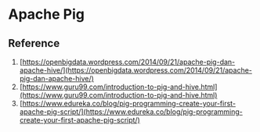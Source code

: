 # Apache Pig

## Reference
1. [https://openbigdata.wordpress.com/2014/09/21/apache-pig-dan-apache-hive/](https://openbigdata.wordpress.com/2014/09/21/apache-pig-dan-apache-hive/)
1. [https://www.guru99.com/introduction-to-pig-and-hive.html](https://www.guru99.com/introduction-to-pig-and-hive.html)
1. [https://www.edureka.co/blog/pig-programming-create-your-first-apache-pig-script/](https://www.edureka.co/blog/pig-programming-create-your-first-apache-pig-script/)